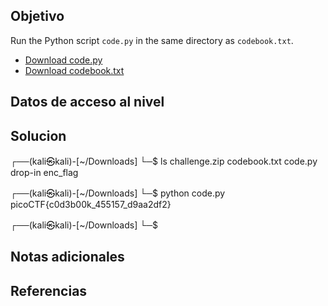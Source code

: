 ## Objetivo
Run the Python script `code.py` in the same directory as `codebook.txt`.

- [Download code.py](https://artifacts.picoctf.net/c/1/code.py)
- [Download codebook.txt](https://artifacts.picoctf.net/c/1/codebook.txt)

## Datos de acceso al nivel
## Solucion
┌──(kali㉿kali)-[~/Downloads]
└─$ ls
challenge.zip  codebook.txt  code.py  drop-in  enc_flag
                                                                             
┌──(kali㉿kali)-[~/Downloads]
└─$ python code.py
picoCTF{c0d3b00k_455157_d9aa2df2}
                                                                             
┌──(kali㉿kali)-[~/Downloads]
└─$ 


## Notas adicionales

## Referencias